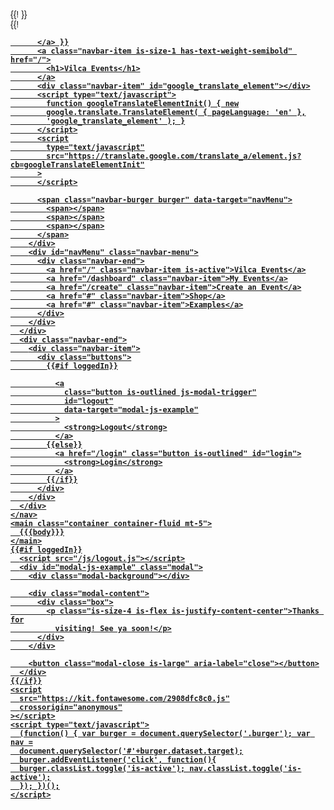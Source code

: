 <html>
  <head>
    <meta charset="utf-8" />
    <meta http-equiv="X-UA-Compatible" content="IE=edge" />
    <meta name="viewport" content="width=device-width, initial-scale=1" />
    <title>Bulma Navigation Tutorial</title>
    {{! <link
      rel="stylesheet"
      href="https://cdnjs.cloudflare.com/ajax/libs/bulma/0.6.2/css/bulma.min.css"
    /> }}
    <link
      rel="stylesheet"
      href="https://cdn.jsdelivr.net/npm/bulma@0.9.4/css/bulma.min.css"
    />
    <script
      defer
      src="https://use.fontawesome.com/releases/v5.0.6/js/all.js"
    ></script>
    <style>
      body { font-family: "Rokkitt", sans-serif; }
    </style>
  </head>
  <body>
    <nav class="navbar is-primary">
      <div class="container">
        <div class="navbar-brand">
          {{! <a class="navbar-item" href="/" style="font-weight:bold;">

          </a> }}
          <a class="navbar-item is-size-1 has-text-weight-semibold" href="/">
            <h1>Vilca Events</h1>
          </a>
          <div class="navbar-item" id="google_translate_element"></div>
          <script type="text/javascript">
            function googleTranslateElementInit() { new
            google.translate.TranslateElement( { pageLanguage: 'en' },
            'google_translate_element' ); }
          </script>
          <script
            type="text/javascript"
            src="https://translate.google.com/translate_a/element.js?cb=googleTranslateElementInit"
          >
          </script>

          <span class="navbar-burger burger" data-target="navMenu">
            <span></span>
            <span></span>
            <span></span>
          </span>
        </div>
        <div id="navMenu" class="navbar-menu">
          <div class="navbar-end">
            <a href="/" class="navbar-item is-active">Vilca Events</a>
            <a href="/dashboard" class="navbar-item">My Events</a>
            <a href="/create" class="navbar-item">Create an Event</a>
            <a href="#" class="navbar-item">Shop</a>
            <a href="#" class="navbar-item">Examples</a>
          </div>
        </div>
      </div>
      <div class="navbar-end">
        <div class="navbar-item">
          <div class="buttons">
            {{#if loggedIn}}

              <a
                class="button is-outlined js-modal-trigger"
                id="logout"
                data-target="modal-js-example"
              >
                <strong>Logout</strong>
              </a>
            {{else}}
              <a href="/login" class="button is-outlined" id="login">
                <strong>Login</strong>
              </a>
            {{/if}}
          </div>
        </div>
      </div>
    </nav>
    <main class="container container-fluid mt-5">
      {{{body}}}
    </main>
    {{#if loggedIn}}
      <script src="/js/logout.js"></script>
      <div id="modal-js-example" class="modal">
        <div class="modal-background"></div>

        <div class="modal-content">
          <div class="box">
            <p class="is-size-4 is-flex is-justify-content-center">Thanks for
              visiting! See ya soon!</p>
          </div>
        </div>

        <button class="modal-close is-large" aria-label="close"></button>
      </div>
    {{/if}}
    <script
      src="https://kit.fontawesome.com/2908dfc8c0.js"
      crossorigin="anonymous"
    ></script>
    <script type="text/javascript">
      (function() { var burger = document.querySelector('.burger'); var nav =
      document.querySelector('#'+burger.dataset.target);
      burger.addEventListener('click', function(){
      burger.classList.toggle('is-active'); nav.classList.toggle('is-active');
      }); })();
    </script>
  </body>
</html>